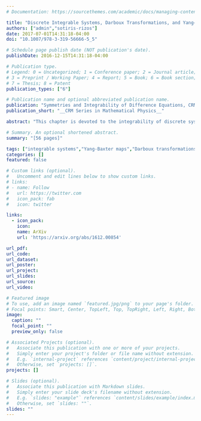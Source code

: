 ```yaml
---
# Documentation: https://sourcethemes.com/academic/docs/managing-content/

title: "Discrete Integrable Systems, Darboux Transformations, and Yang–Baxter Maps"
authors: ["admin","sotiris-rizos"]
date: 2017-07-01T14:31:18-04:00
doi: "10.1007/978-3-319-56666-5_5"

# Schedule page publish date (NOT publication's date).
publishDate: 2016-12-15T14:31:18-04:00

# Publication type.
# Legend: 0 = Uncategorized; 1 = Conference paper; 2 = Journal article;
# 3 = Preprint / Working Paper; 4 = Report; 5 = Book; 6 = Book section;
# 7 = Thesis; 8 = Patent
publication_types: ["6"]

# Publication name and optional abbreviated publication name.
publication: "Symmetries and Integrability of Difference Equations, CRM Series in Mathematical Physics, 195--260, 2017, Springer"
publication_short: "__CRM Series in Mathematical Physics__"

abstract: "This chapter is devoted to the integrability of discrete systems and their relation to the theory of Yang–Baxter (YB) maps. Lax pairs play a significant role in the integrability of discrete systems. We introduce the notion of Lax pair by considering the well-celebrated doubly-infinite Toda lattice. In particular, we present solution of the Cauchy initial value problem via the method of the inverse scattering transform, provide a review of scattering theory of Jacobi matrices, and give the Riemann–Hilbert formulation of the inverse scattering transform. On the other hand, the Lax–Darboux scheme constitutes an important tool in the theory of integrable systems, as it relates several concepts of integrability. We explain the role of Darboux and Bäcklund transformations in the theory of integrable systems, and we show how they can be used to construct discrete integrable systems via the Lax–Darboux scheme. Moreover, we give an introduction to the theory of Yang–Baxter maps and we show its relation to discrete integrable systems. Finally, we demonstrate the construction of Yang–Baxter maps via Darboux transformations, using the Nonlinear Schrödinger (NLS) equation as illustrative example."

# Summary. An optional shortened abstract.
summary: "[56 pages]"

tags: ["integrable systems","Yang-Baxter maps","Darboux transformations","Toda lattice"]
categories: []
featured: false

# Custom links (optional).
#   Uncomment and edit lines below to show custom links.
# links:
# - name: Follow
#   url: https://twitter.com
#   icon_pack: fab
#   icon: twitter

links:
  - icon_pack:
    icon:
    name: ArXiv
    url: 'https://arxiv.org/abs/1612.00854'

url_pdf:
url_code:
url_dataset:
url_poster:
url_project:
url_slides:
url_source:
url_video:

# Featured image
# To use, add an image named `featured.jpg/png` to your page's folder.
# Focal points: Smart, Center, TopLeft, Top, TopRight, Left, Right, BottomLeft, Bottom, BottomRight.
image:
  caption: ""
  focal_point: ""
  preview_only: false

# Associated Projects (optional).
#   Associate this publication with one or more of your projects.
#   Simply enter your project's folder or file name without extension.
#   E.g. `internal-project` references `content/project/internal-project/index.md`.
#   Otherwise, set `projects: []`.
projects: []

# Slides (optional).
#   Associate this publication with Markdown slides.
#   Simply enter your slide deck's filename without extension.
#   E.g. `slides: "example"` references `content/slides/example/index.md`.
#   Otherwise, set `slides: ""`.
slides: ""
---
```

